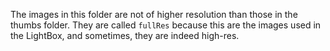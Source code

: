The images in this folder are not of higher resolution than those in the thumbs folder. They are called `fullRes` because 
this are the images used in the LightBox, and sometimes, they are indeed high-res.